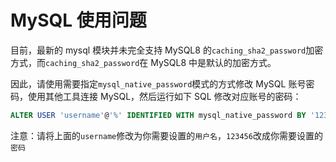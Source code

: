 # MySQL 使用问题

目前，最新的 mysql 模块并未完全支持 MySQL8 的`caching_sha2_password`加密方式，而`caching_sha2_password`在 MySQL8 中是默认的加密方式。

因此，请使用需要指定`mysql_native_password`模式的方式修改 MySQL 账号密码，使用其他工具连接 MySQL，然后运行如下 SQL 修改对应账号的密码：

```sql
ALTER USER 'username'@'%' IDENTIFIED WITH mysql_native_password BY '123456'
```

注意：请将上面的`username`修改为你需要设置的`用户名`，`123456`改成你需要设置的`密码`


